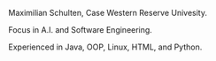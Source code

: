 Maximilian Schulten, Case Western Reserve Univesity.

Focus in A.I. and Software Engineering.

Experienced in Java, OOP, Linux, HTML, and Python.

<!---
Max-Schulten/Max-Schulten is a ✨ special ✨ repository because its `README.md` (this file) appears on your GitHub profile.
You can click the Preview link to take a look at your changes.
--->

